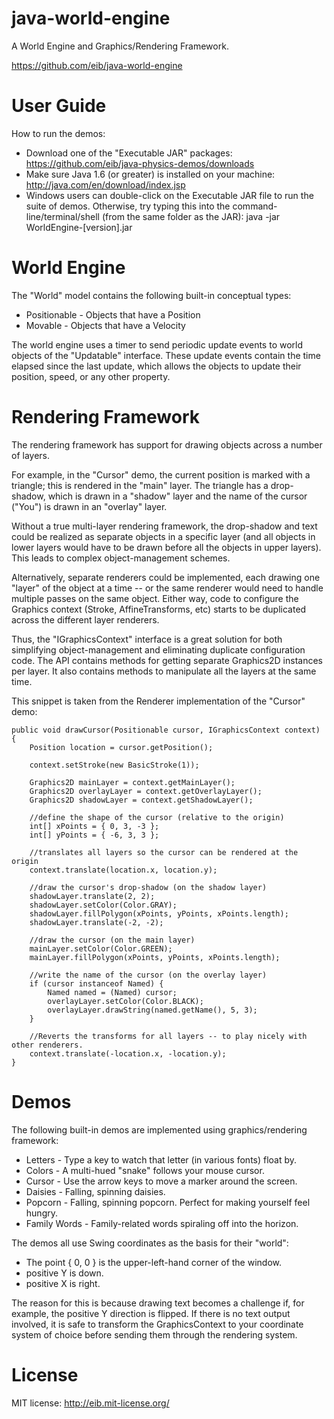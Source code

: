 java-world-engine
=================
A World Engine and Graphics/Rendering Framework.

https://github.com/eib/java-world-engine


User Guide
==========
How to run the demos:

* Download one of the "Executable JAR" packages: https://github.com/eib/java-physics-demos/downloads
* Make sure Java 1.6 (or greater) is installed on your machine: http://java.com/en/download/index.jsp
* Windows users can double-click on the Executable JAR file to run the suite of demos.
  Otherwise, try typing this into the command-line/terminal/shell (from the same folder as the JAR):
    java -jar WorldEngine-[version].jar


World Engine
============
The "World" model contains the following built-in conceptual types:
* Positionable - Objects that have a Position
* Movable - Objects that have a Velocity

The world engine uses a timer to send periodic update events to world objects
of the "Updatable" interface. These update events contain the time elapsed since the last update,
which allows the objects to update their position, speed, or any other property.


Rendering Framework
===================
The rendering framework has support for drawing objects across a number of layers.

For example, in the "Cursor" demo, the current position is marked with a triangle;
this is rendered in the "main" layer. The triangle has a drop-shadow, which is drawn
in a "shadow" layer and the name of the cursor ("You") is drawn in an "overlay" layer.

Without a true multi-layer rendering framework, the drop-shadow and text could be
realized as separate objects in a specific layer (and all objects in lower layers
would have to be drawn before all the objects in upper layers). This leads to
complex object-management schemes.

Alternatively, separate renderers could be implemented, each drawing one "layer" of the object
at a time -- or the same renderer would need to handle multiple passes on the same object.
Either way, code to configure the Graphics context (Stroke, AffineTransforms, etc)
starts to be duplicated across the different layer renderers.

Thus, the "IGraphicsContext" interface is a great solution for both simplifying object-management
and eliminating duplicate configuration code. The API contains methods for getting
separate Graphics2D instances per layer. It also contains methods to manipulate all the
layers at the same time.

This snippet is taken from the Renderer implementation of the "Cursor" demo:

	public void drawCursor(Positionable cursor, IGraphicsContext context) {
		Position location = cursor.getPosition();

		context.setStroke(new BasicStroke(1));

		Graphics2D mainLayer = context.getMainLayer();
		Graphics2D overlayLayer = context.getOverlayLayer();
		Graphics2D shadowLayer = context.getShadowLayer();

		//define the shape of the cursor (relative to the origin)
		int[] xPoints = { 0, 3, -3 };
		int[] yPoints = { -6, 3, 3 };
		
		//translates all layers so the cursor can be rendered at the origin
		context.translate(location.x, location.y);

		//draw the cursor's drop-shadow (on the shadow layer)
		shadowLayer.translate(2, 2);
		shadowLayer.setColor(Color.GRAY);
		shadowLayer.fillPolygon(xPoints, yPoints, xPoints.length);
		shadowLayer.translate(-2, -2);

		//draw the cursor (on the main layer) 
		mainLayer.setColor(Color.GREEN);
		mainLayer.fillPolygon(xPoints, yPoints, xPoints.length);

		//write the name of the cursor (on the overlay layer)
		if (cursor instanceof Named) {
			Named named = (Named) cursor;
			overlayLayer.setColor(Color.BLACK);
			overlayLayer.drawString(named.getName(), 5, 3);	
		}
		
		//Reverts the transforms for all layers -- to play nicely with other renderers. 
		context.translate(-location.x, -location.y);
	}


Demos
=====
The following built-in demos are implemented using graphics/rendering framework:
* Letters      - Type a key to watch that letter (in various fonts) float by.
* Colors       - A multi-hued "snake" follows your mouse cursor.
* Cursor       - Use the arrow keys to move a marker around the screen.
* Daisies      - Falling, spinning daisies.
* Popcorn      - Falling, spinning popcorn. Perfect for making yourself feel hungry.
* Family Words - Family-related words spiraling off into the horizon.

The demos all use Swing coordinates as the basis for their "world":
* The point { 0, 0 } is the upper-left-hand corner of the window.
* positive Y is down.
* positive X is right.

The reason for this is because drawing text becomes a challenge if, for example,
the positive Y direction is flipped. If there is no text output involved, it is safe to transform
the GraphicsContext to your coordinate system of choice before sending them through the rendering system.


License
=======
MIT license: http://eib.mit-license.org/
